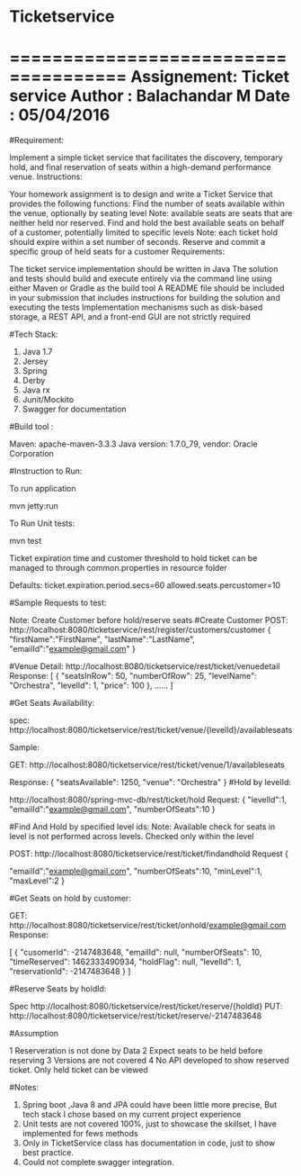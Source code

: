 # Ticketservice

=====================================
Assignement: Ticket service
Author : Balachandar M
Date : 05/04/2016
=====================================
#Requirement:

Implement a simple ticket service that facilitates the discovery, temporary hold, and final reservation of seats within a high-demand performance venue.
Instructions:

Your homework assignment is to design and write a Ticket Service that provides the following functions: Find the number of seats available within the venue, optionally by seating level
Note: available seats are seats that are neither held nor reserved.
Find and hold the best available seats on behalf of a customer, potentially limited to specific levels
Note: each ticket hold should expire within a set number of seconds.
Reserve and commit a specific group of held seats for a customer
Requirements:

The ticket service implementation should be written in Java
The solution and tests should build and execute entirely via the command line using either Maven or Gradle as the build tool
A README file should be included in your submission that includes instructions for building the solution and executing the tests Implementation mechanisms such as disk-based storage, a REST API, and a front-end GUI are not strictly required

#Tech Stack:
1. Java 1.7
2. Jersey
3. Spring
4. Derby
5. Java rx
6. Junit/Mockito
7. Swagger for documentation

#Build tool :

Maven:
apache-maven-3.3.3
Java version: 1.7.0_79, vendor: Oracle Corporation

#Instruction to Run:

To run application

mvn jetty:run

To Run Unit tests:

mvn test

Ticket expiration time and customer threshold to hold ticket can be managed to through common.properties in resource folder

Defaults:
ticket.expiration.period.secs=60
allowed.seats.percustomer=10

#Sample Requests to test:

Note: Create Customer before hold/reserve seats
#Create Customer
POST: http://localhost:8080/ticketservice/rest/register/customers/customer
{
  "firstName":"FirstName",
  "lastName":"LastName",
  "emailId":"example@gmail.com"
}

#Venue Detail:
http://localhost:8080/ticketservice/rest/ticket/venuedetail
Response:
[
    {
        "seatsInRow": 50,
        "numberOfRow": 25,
        "levelName": "Orchestra",
        "levelId": 1,
        "price": 100
    },
   ......
]

#Get Seats Availability:

spec: http://localhost:8080/ticketservice/rest/ticket/venue/{levelId}/availableseats

Sample:

GET: http://localhost:8080/ticketservice/rest/ticket/venue/1/availableseats

Response:
{
    "seatsAvailable": 1250,
    "venue": "Orchestra"
}
#Hold by levelId:

http://localhost:8080/spring-mvc-db/rest/ticket/hold
Request:
{
  "levelId":1,
  "emailId":"example@gmail.com",
  "numberOfSeats":10
}

#Find And Hold by specified level ids:
Note: Available check for seats in level is not performed across levels. Checked only within the level

POST:
http://localhost:8080/ticketservice/rest/ticket/findandhold
Request
{
  
  "emailId":"example@gmail.com",
  "numberOfSeats":10,
  "minLevel":1,
  "maxLevel":2
}

#Get Seats on hold by customer:

GET:
http://localhost:8080/ticketservice/rest/ticket/onhold/example@gmail.com
Response:

[
    {
        "cusomerId": -2147483648,
        "emailId": null,
        "numberOfSeats": 10,
        "timeReserved": 1462333490934,
        "holdFlag": null,
        "levelId": 1,
        "reservationId": -2147483648
    }
]

#Reserve Seats by holdId:

Spec http://localhost:8080/ticketservice/rest/ticket/reserve/{holdId}
PUT:
http://localhost:8080/ticketservice/rest/ticket/reserve/-2147483648

#Assumption

1 Reserveration is not done by Data
2 Expect seats to be held before reserving
3 Versions are not covered
4 No API developed to show reserved ticket. Only held ticket can be viewed

#Notes:

1. Spring boot ,Java 8 and JPA could have been little more precise, But tech stack I chose based on my current project experience 
2. Unit tests are not  covered 100%, just to showcase the skillset, I have implemented for fews methods
3. Only in TicketService class has documentation in code, just to show best practice.
4. Could not complete swagger integration.




